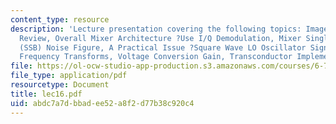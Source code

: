 ```yaml
---
content_type: resource
description: 'Lecture presentation covering the following topics: Image Reject Mixer,
  Review, Overall Mixer Architecture ?Use I/Q Demodulation, Mixer Single-Sideband
  (SSB) Noise Figure, A Practical Issue ?Square Wave LO Oscillator Signals, Associated
  Frequency Transforms, Voltage Conversion Gain, Transconductor Implementation etc.'
file: https://ol-ocw-studio-app-production.s3.amazonaws.com/courses/6-776-high-speed-communication-circuits-spring-2005/abdc7a7dbbadee52a8f2d77b38c920c4_lec16.pdf
file_type: application/pdf
resourcetype: Document
title: lec16.pdf
uid: abdc7a7d-bbad-ee52-a8f2-d77b38c920c4
---
```

